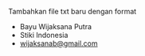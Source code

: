 Tambahkan file txt baru dengan format
- Bayu Wijaksana Putra
- Stiki Indonesia 
- wijaksanab@gmail.com
